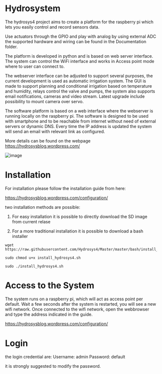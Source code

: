 # Hydrosystem

The hydrosys4 project aims to create a platform for the raspberry pi which lets you easily control and record sensors data. 

Use actuators through the GPIO and play with analog by using external ADC the supported hardware and wiring can be found in the Documentation folder.

The platform is developed in python and is based on web server interface. The system can control the WiFi interface and works in Access point mode where to user can connect to. 

The webserver interface can be adjusted to support several purposes, the current development is used as automatic irrigation system. The GUI is made to support planning and conditional irrigation based on temperature and humidity, relays control the valve and pumps, the system also supports email notifications, cameras and video stream. Latest upgrade include possibility to mount camera over servo.

The software platform is based on a web interface where the webserver is running locally on the raspberry pi. The software is designed to be used with smartphone and to be reachable from internet without need of external servers or dynamic DNS. Every time the IP address is updated the system will send an email with relevant link as configured. 

More details can be found on the webpage https://hydrosysblog.wordpress.com/

![image](https://github.com/user-attachments/assets/481f820f-82e2-4f30-bfb0-a897d2679e94)

# Installation

For installation please follow the installation guide from here:

https://hydrosysblog.wordpress.com/configuration/

two installation methods are possible:

1) For easy installation it is possible to directly download the SD image from current relase

2) For a more traditional installation it is possible to download a bash installer 

```
wget https://raw.githubusercontent.com/Hydrosys4/Master/master/bash/install_hydrosys4.sh

sudo chmod u+x install_hydrosys4.sh

sudo ./install_hydrosys4.sh
```

# Access to the System

The system runs on a raspberry pi, which will act as access point per default. Wait a few seconds after the system is restarted, you will see a new wifi network.
Once connected to the wifi network, open the webbrowser and type the address indicated in the guide.

https://hydrosysblog.wordpress.com/configuration/


# Login

the login credential are:
Username: admin
Password: default

it is strongly suggested to modify the password.
